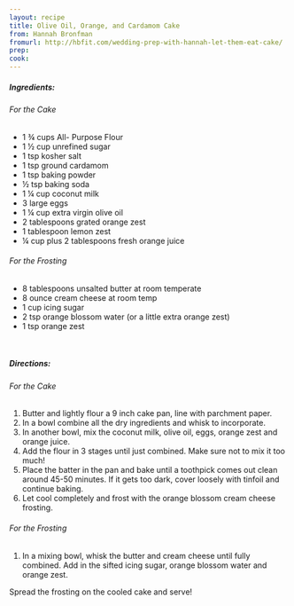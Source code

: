 ```yaml
---
layout: recipe
title: Olive Oil, Orange, and Cardamom Cake
from: Hannah Bronfman
fromurl: http://hbfit.com/wedding-prep-with-hannah-let-them-eat-cake/
prep: 
cook: 
---
```


##### Ingredients:

###### For the Cake

* 1 ¾ cups All- Purpose Flour
* 1 ½ cup unrefined sugar
* 1 tsp kosher salt
* 1 tsp ground cardamom
* 1 tsp baking powder
* ½ tsp baking soda
* 1 ¼ cup coconut milk
* 3 large eggs
* 1 ¼ cup extra virgin olive oil
* 2 tablespoons grated orange zest
* 1 tablespoon lemon zest
* ¼ cup plus 2 tablespoons fresh orange juice

###### For the Frosting

* 8 tablespoons unsalted butter at room temperate
* 8 ounce cream cheese at room temp
* 1 cup icing sugar
* 2 tsp orange blossom water (or a little extra orange zest)
* 1 tsp orange zest

<br>

##### Directions:

###### For the Cake

1. Butter and lightly flour a 9 inch cake pan, line with parchment paper.
2. In a bowl combine all the dry ingredients and whisk to incorporate. 
3. In another bowl, mix the coconut milk, olive oil, eggs, orange zest and
orange juice. 
4. Add the flour in 3 stages until just combined. Make sure not to mix
it too much! 
5. Place the batter in the pan and bake until a toothpick comes out clean around 45-50 minutes. If it gets too dark, cover loosely with tinfoil and continue baking. 
6. Let cool completely and frost with the orange blossom cream cheese frosting.

###### For the Frosting

1. In a mixing bowl, whisk the butter and cream cheese until fully
combined. Add in the sifted icing sugar, orange blossom water and
orange zest. 

Spread the frosting on the cooled cake and serve!
